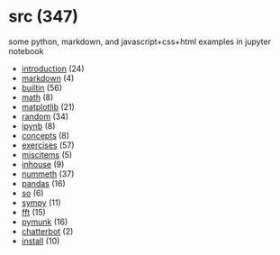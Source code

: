 # src (347)
some python, markdown, and javascript+css+html examples in jupyter notebook

+ [introduction](introduction/README.md) (24)
+ [markdown](markdown/README.md) (4)
+ [builtin](builtin/README.md) (56)
+ [math](math/README.md) (8)
+ [matplotlib](matplotlib/README.md) (21)
+ [random](random/README.md) (34)
+ [ipynb](ipynb/README.md) (8)
+ [concepts](concepts/README.md) (8)
+ [exercises](exercises/README.md) (57)
+ [miscitems](miscitems/README.md) (5)
+ [inhouse](inhouse/README.md) (9)
+ [nummeth](nummeth/README.md) (37)
+ [pandas](pandas/README.md) (16)
+ [so](so/README.md) (6)
+ [sympy](sympy/README.md) (11)
+ [fft](fft/README.md) (15)
+ [pymunk](pymunk/README.md) (16)
+ [chatterbot](chatterbot/README.md) (2)
+ [install](install/README.md) (10)
